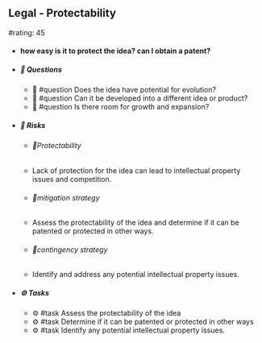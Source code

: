 ## Legal - Protectability
#rating: 45
- #### how easy is it to protect the idea? can I obtain a patent?
- ##### 💭 Questions
  - 💭 #question Does the idea have potential for evolution?
  - 💭 #question Can it be developed into a different idea or product?
  - 💭 #question Is there room for growth and expansion?
- ##### 🚨 Risks

  - ###### 🚨Protectability
  - Lack of protection for the idea can lead to intellectual property issues and competition.
  - ###### 🚨mitigation strategy
  - Assess the protectability of the idea and determine if it can be patented or protected in other ways.
  - ###### 🚨contingency strategy
  - Identify and address any potential intellectual property issues.
- ##### ⚙️ Tasks
  - ⚙️ #task Assess the protectability of the idea
  - ⚙️ #task  Determine if it can be patented or protected in other ways
  - ⚙️ #task  Identify any potential intellectual property issues.


